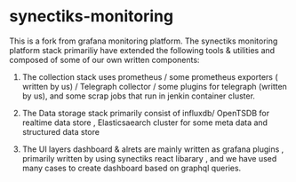 # synectiks-monitoring
This is a fork from grafana monitoring platform. The synectiks monitoring platform stack primariliy have extended the 
following tools & utilities  and composed of some of our own written components:
1) The collection stack uses prometheus / some prometheus exporters ( written by us) / Telegraph collector / some plugins for telegraph (written by us),
and some scrap jobs that run in jenkin container cluster.
2) The Data storage stack primarily consist of influxdb/ OpenTSDB for realtime data store , Elasticsaearch cluster for some meta data and structured data store 

3) The UI layers dashboard & alrets are mainly written as grafana plugins , primarily written by using synectiks react libarary , and we have used many cases to create 
dashboard based on graphql queries.